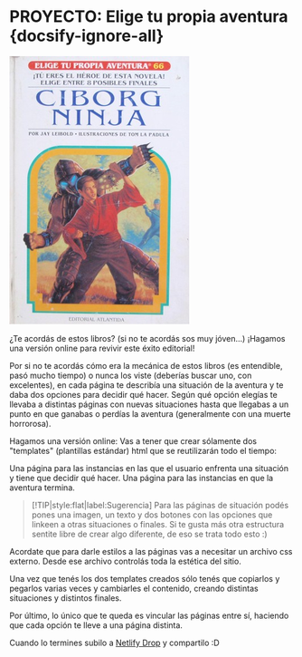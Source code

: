 # PROYECTO: Elige tu propia aventura {docsify-ignore-all}

![aventura](../_images/elije_tu_propia_aventura.jpg)

¿Te acordás de estos libros? (si no te acordás sos muy jóven…) ¡Hagamos una versión online para revivir este éxito editorial!

Por si no te acordás cómo era la mecánica de estos libros (es entendible, pasó mucho tiempo) o nunca los viste (deberías buscar uno, con excelentes), en cada página te describía una situación de la aventura y te daba dos opciones para decidir qué hacer. Según qué opción elegías te llevaba a distintas páginas con nuevas situaciones hasta que llegabas a un punto en que ganabas o perdías la aventura (generalmente con una muerte horrorosa).

Hagamos una versión online:
Vas a tener que crear sólamente dos "templates" (plantillas estándar) html que se reutilizarán todo el tiempo:

Una página para las instancias en las que el usuario enfrenta una situación y tiene que decidir qué hacer.
Una página para las instancias en que la aventura termina.

>[!TIP|style:flat|label:Sugerencia]
>Para las páginas de situación podés pones una imagen, un texto y dos botones con las opciones que linkeen a otras situaciones o finales. Si te gusta más otra estructura sentite libre de crear algo diferente, de eso se trata todo esto :)

Acordate que para darle estilos a las páginas vas a necesitar un archivo css externo. Desde ese archivo controlás toda la estética del sitio.

Una vez que tenés los dos templates creados sólo tenés que copiarlos y pegarlos varias veces y cambiarles el contenido, creando distintas situaciones y distintos finales.

Por último, lo único que te queda es vincular las páginas entre sí, haciendo que cada opción te lleve a una página distinta.

Cuando lo termines subilo a [Netlify Drop](https://www.bitballoon.com/) y compartilo :D
